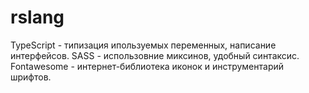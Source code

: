 # rslang

TypeScript - типизация ипользуемых переменных, написание интерфейсов.
SASS - использовние миксинов, удобный синтаксис.
Fontawesome - интернет-библиотека иконок и инструментарий шрифтов.
